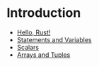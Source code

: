 # Introduction

- [Hello, Rust!](./00-hello-rust)
- [Statements and Variables](./01-statements-and-variables)
- [Scalars](./02-scalars)
- [Arrays and Tuples](./03-arrays-and-tuples)
